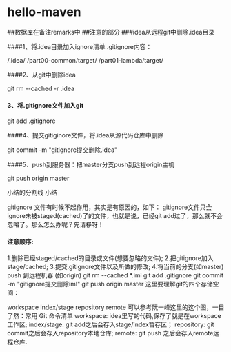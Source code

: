 # hello-maven
##数据库在备注remarks中
##注意的部分
###idea从远程git中删除.idea目录

  ####1、将.idea目录加入ignore清单
  .gitignore内容：
  
  /.idea/
  /part00-common/target/
  /part01-lambda/target/
  
  ####2、从git中删除idea
  
  git rm --cached -r .idea
  
 #### 3、将.gitignore文件加入git
  
  git add .gitignore
  
  ####4、提交gitiginore文件，将.idea从源代码仓库中删除
  
  git commit -m "gitignore提交删除.idea"
  
  ####5、push到服务器：把master分支push到远程origin主机
  
  git push origin master
  
  小结的分割线
  小结
  
  gitignore 文件有时候不起作用，其实是有原因的，如下：
  gitignore文件只会ignore未被staged(cached)了的文件，也就是说，已经git add过了，那么就不会忽略了。那么怎么办呢？先请移呀！
  
 #### 注意顺序:
  
  1.删除已经staged/cached的目录或文件(想要忽略的文件);
  2.把gitignore加入stage/cached;
  3.提交.gitignore文件以及所做的修改;
  4.将当前的分支(如master) push 到远程机器 (如origin)
  git rm --cached *.iml
  git add .gitignore
  git commit -m "gitignore提交删除iml" 
  git push origin master
  这里要理解git的四个存储空间：
  
  workspace
  index/stage
  repository
  remote
  可以参考阮一峰这里的这个图，一目了然：常用 Git 命令清单
  workspace: idea里写的代码,保存了就是在workspace工作区;
  index/stage: git add之后会存入stage/index暂存区；
  repository: git commit之后会存入repository本地仓库;
  remote: git push 之后会存入remote远程仓库.
